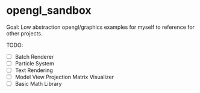 # opengl_sandbox

Goal: Low abstraction opengl/graphics examples for myself to reference for other projects.

TODO:
- [ ] Batch Renderer
- [ ] Particle System
- [ ] Text Rendering
- [ ] Model View Projection Matrix Visualizer 
- [ ] Basic Math Library 
